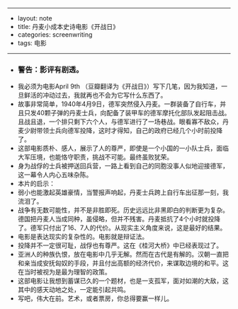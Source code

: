 - --
- layout: note
- title: 丹麦小成本史诗电影《开战日》
- categories: screenwriting
- tags: 电影
- --
- ### 警告：影评有剧透。
- 我必须为电影April 9th （豆瓣翻译为《开战日》）写下几笔，因为我知道，一旦鲜活的冲动过去，我就再也不会为它写什么东西了。
- 故事非常简单，1940年4月9日，德军突然侵入丹麦。一群装备了自行车，并且只发40颗子弹的丹麦士兵，向配备了装甲车的德军摩托化部队发起阻击战。且战且退，一个排只剩下六个人，与德军进行了一场巷战。眼看寡不敌众，丹麦少尉带领士兵向德军投降，这时才得知，自己的政府已经几个小时前投降了。
- 这部电影质朴、感人，展示了人的尊严，即使是一个小国的一小队士兵，面临大军压境，也能恪守职责，挑战不可能。最终虽败犹荣。
- 身为战俘的士兵被押送回兵营，一路上看到自己的同胞没事人似地迎接德军，这一幕令人内心五味杂陈。
- 本片的启示：
- 弱小也能激起英雄豪情，当警报声响起，丹麦士兵跨上自行车出征那一刻，我流泪了。
- 战争有无数可能性，并不是非胜即死。历史远远比非黑即白的判断更为复杂。德国把丹麦人当成同种，虽侵略，但并不残害。丹麦抵抗了4个小时就投降了。德军只付出了16、7人的代价。从现实主义角度来说，这是最好的结果。
- 电影是表达现实的复杂性的。电影就是辩证法。
- 投降并不一定很可耻，战俘也有尊严。这在《桂河大桥》中已经表现过了。
- 亚洲人的种族仇恨，放在电影中几乎无解。然而在古代是有解的。汉朝一直把和亲当成安抚匈奴的手段，并且付出高额的经济代价，来谋取边境的和平。这在当时被视为是最为理智的政策。
- 这部电影让我想到蓄谋已久的一个题材，也是一支孤军，面对如潮的大敌，这其中的感天动地之处，一定能引起共鸣。
- 写吧，伟大在前。艺术，或者票房，你总得要赢一样儿。
